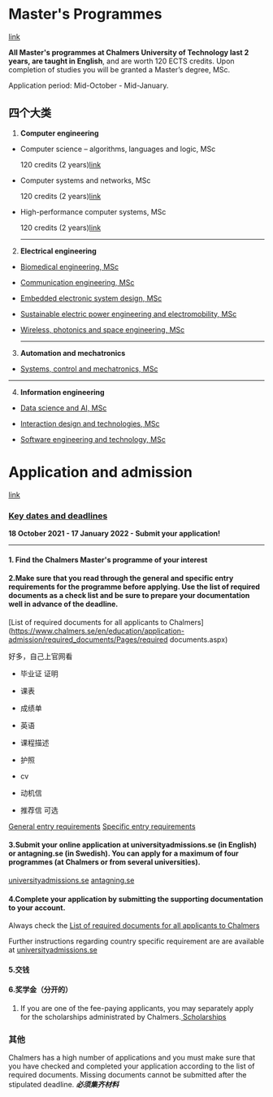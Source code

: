 # Master's Programmes

[link](https://www.chalmers.se/en/education/programmes/Pages/Programmes.aspx)

**All Master's programmes at Chalmers University of Technology last 2 years, are taught in English**, and are worth 120 ECTS credits. Upon completion of studies you will be granted a Master’s degree, MSc. 

Application period: Mid-October - Mid-January.

## 四个大类

1. **Computer engineering**

- Computer science – algorithms, languages and logic, MSc

  120 credits (2 years)[link](https://www.chalmers.se/en/education/programmes/masters-info/Pages/Computer-Science-algorithms-languages-and-logic.aspx)

- Computer systems and networks, MSc

  120 credits (2 years)[link](https://www.chalmers.se/en/education/programmes/masters-info/Pages/Computer-systems-and-networks.aspx)

- High-performance computer systems, MSc

  120 credits (2 years)[link](https://www.chalmers.se/en/education/programmes/masters-info/Pages/High-Performance-Computer-Systems.aspx)

  ***

2. **Electrical engineering**

* [Biomedical engineering, MSc](https://www.chalmers.se/en/education/programmes/masters-info/Pages/Biomedical-engineering.aspx)

* [Communication engineering, MSc](https://www.chalmers.se/en/education/programmes/masters-info/Pages/Communication-engineering.aspx)

* [Embedded electronic system design, MSc](https://www.chalmers.se/en/education/programmes/masters-info/Pages/Embedded-electronics-systems-design.aspx)

* [Sustainable electric power engineering and electromobility, MSc](https://www.chalmers.se/en/education/programmes/masters-info/Pages/Electric-power-engineering.aspx)

* [Wireless, photonics and space engineering, MSc](https://www.chalmers.se/en/education/programmes/masters-info/Pages/Wireless-Photonics-and-Space-Engineering.aspx)

  ***

3.  **Automation and mechatronics**

* [Systems, control and mechatronics, MSc](https://www.chalmers.se/en/education/programmes/masters-info/Pages/Systems-control-and-mechatronics.aspx)

***

4.  **Information engineering**

* [Data science and AI, MSc](https://www.chalmers.se/en/education/programmes/masters-info/Pages/Data-Science.aspx)

* [Interaction design and technologies, MSc](https://www.chalmers.se/en/education/programmes/masters-info/Pages/Interaction-Design-and-Technologies.aspx)

* [Software engineering and technology, MSc](https://www.chalmers.se/en/education/programmes/masters-info/Pages/Software-Engineering-and-Technology.aspx)

# Application and admission

[link](https://www.chalmers.se/en/education/application-admission/how_to_apply/Pages/how-to-apply.aspx)

### [Key dates and deadlines](https://www.chalmers.se/en/education/application-admission/Pages/Key-dates.aspx)

**18 October 2021 - 17 January 2022 - Submit your application!**

***

#### 1. Find the Chalmers Master's programme of your interest

#### 2.Make sure that you read through the general and specific entry requirements for the programme before applying. Use the list of required documents as a check list and be sure to prepare your documentation well in advance of the deadline.

[List of required documents for all applicants to Chalmers](https://www.chalmers.se/en/education/application-admission/required_documents/Pages/required documents.aspx)

好多，自己上官网看

* 毕业证 证明

* 课表
* 成绩单
* 英语
* 课程描述
* 护照
* cv
* 动机信
* 推荐信 可选



[General entry requirements](https://www.chalmers.se/en/education/application-admission/entry_requirements/Pages/general-entry-requirements.aspx)
[Specific entry requirements](https://www.chalmers.se/en/education/application-admission/entry_requirements/Pages/Specific-entry-requirements.aspx)

#### 3.Submit your online application at universityadmissions.se (in English) or antagning.se (in Swedish). You can apply for a maximum of four programmes (at Chalmers or from several universities).

[universityadmissions.se](https://www.universityadmissions.se/intl/start)
[antagning.se](https://www.antagning.se/se/start)

#### 4.Complete your application by submitting the supporting documentation to your account.

Always check the [List of required documents for all applicants to Chalmers](https://www.chalmers.se/en/education/application-admission/required_documents)

Further instructions regarding country specific requirement are are available at [universityadmissions.se](https://www.universityadmissions.se/en/apply-to-masters/provide-application-documents-masters/)

#### 5.交钱

#### 6.奖学金（分开的）

1. If you are one of the fee-paying applicants, you may separately apply for the scholarships administrated by Chalmers.[
   Scholarships](https://www.chalmers.se/en/education/fees-finance/Pages/scholarships.aspx)

### 其他

Chalmers has a high number of applications and you must make sure that you have checked and completed your application according to the list of required documents. Missing documents cannot be submitted after the stipulated deadline.  ***必须集齐材料***

